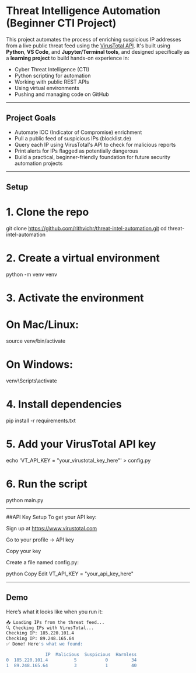 # Threat Intelligence Automation (Beginner CTI Project)

This project automates the process of enriching suspicious IP addresses from a live public threat feed using the [VirusTotal API](https://www.virustotal.com/). It's built using **Python**, **VS Code**, and **Jupyter/Terminal tools**, and designed specifically as a **learning project** to build hands-on experience in:

- Cyber Threat Intelligence (CTI)
- Python scripting for automation
- Working with public REST APIs
- Using virtual environments
- Pushing and managing code on GitHub

---

## Project Goals

- Automate IOC (Indicator of Compromise) enrichment
- Pull a public feed of suspicious IPs (blocklist.de)
- Query each IP using VirusTotal's API to check for malicious reports
- Print alerts for IPs flagged as potentially dangerous
- Build a practical, beginner-friendly foundation for future security automation projects

---

## Setup 
# 1. Clone the repo
git clone https://github.com/rithvichr/threat-intel-automation.git
cd threat-intel-automation

# 2. Create a virtual environment
python -m venv venv

# 3. Activate the environment
# On Mac/Linux:
source venv/bin/activate
# On Windows:
venv\Scripts\activate

# 4. Install dependencies
pip install -r requirements.txt

# 5. Add your VirusTotal API key
echo 'VT_API_KEY = "your_virustotal_key_here"' > config.py

# 6. Run the script
python main.py

---
##API Key Setup
To get your API key:

Sign up at https://www.virustotal.com

Go to your profile → API key

Copy your key

Create a file named config.py:

python
Copy
Edit
VT_API_KEY = "your_api_key_here"


---
## Demo

Here’s what it looks like when you run it:

```bash
📥 Loading IPs from the threat feed...
🔍 Checking IPs with VirusTotal...
Checking IP: 185.220.101.4
Checking IP: 89.248.165.64
✅ Done! Here's what we found:

               IP  Malicious  Suspicious  Harmless
0  185.220.101.4          5           0         34
1  89.248.165.64          3           1         40
